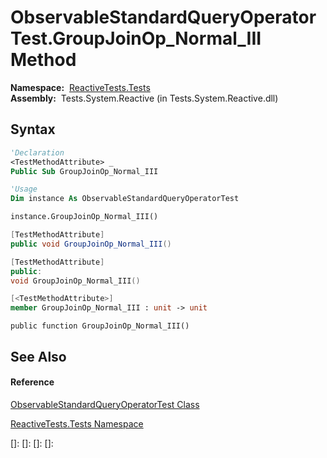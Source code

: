 # ObservableStandardQueryOperatorTest.GroupJoinOp\_Normal\_III Method

**Namespace:**  [ReactiveTests.Tests](ReactiveTests.Tests\ReactiveTests.Tests.md)  
**Assembly:**  Tests.System.Reactive (in Tests.System.Reactive.dll)

## Syntax

```vb
'Declaration
<TestMethodAttribute> _
Public Sub GroupJoinOp_Normal_III
```

```vb
'Usage
Dim instance As ObservableStandardQueryOperatorTest

instance.GroupJoinOp_Normal_III()
```

```csharp
[TestMethodAttribute]
public void GroupJoinOp_Normal_III()
```

```c++
[TestMethodAttribute]
public:
void GroupJoinOp_Normal_III()
```

```fsharp
[<TestMethodAttribute>]
member GroupJoinOp_Normal_III : unit -> unit 
```

```jscript
public function GroupJoinOp_Normal_III()
```

## See Also

#### Reference

[ObservableStandardQueryOperatorTest Class](ObservableStandardQueryOperatorTest\ObservableStandardQueryOperatorTest.md)

[ReactiveTests.Tests Namespace](ReactiveTests.Tests\ReactiveTests.Tests.md)

[]: 
[]: 
[]: 
[]: 